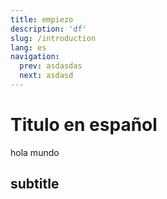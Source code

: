 ```yaml
---
title: empiezo
description: 'df'
slug: /introduction
lang: es
navigation:
  prev: asdasdas
  next: asdasd
---
```


# Titulo en español

hola mundo

## subtitle
